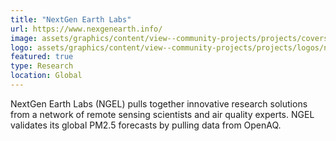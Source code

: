 ```yaml
---
title: "NextGen Earth Labs"
url: https://www.nexgenearth.info/
image: assets/graphics/content/view--community-projects/projects/covers/ngel.jpg
logo: assets/graphics/content/view--community-projects/projects/logos/ngel.jpg
featured: true
type: Research
location: Global
---
```


NextGen Earth Labs (NGEL) pulls together innovative research solutions from a network of remote sensing scientists and air quality experts. NGEL validates its global PM2.5 forecasts by pulling data from OpenAQ.
